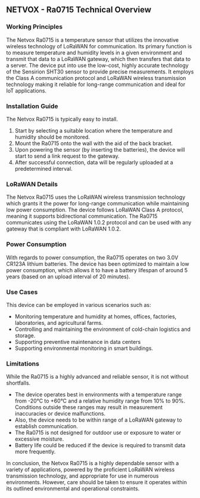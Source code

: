 ## NETVOX - Ra0715 Technical Overview 

### Working Principles
The Netvox Ra0715 is a temperature sensor that utilizes the innovative wireless technology of LoRaWAN for communication. Its primary function is to measure temperature and humidity levels in a given environment and transmit that data to a LoRaWAN gateway, which then transfers that data to a server. The device put into use the low-cost, highly accurate technology of the Sensirion SHT30 sensor to provide precise measurements. It employs the Class A communication protocol and LoRaWAN wireless transmission technology making it reliable for long-range communication and ideal for IoT applications.

### Installation Guide
The Netvox Ra0715 is typically easy to install. 
1. Start by selecting a suitable location where the temperature and humidity should be monitored. 
2. Mount the Ra0715 onto the wall with the aid of the back bracket. 
3. Upon powering the sensor (by inserting the batteries), the device will start to send a link request to the gateway. 
4. After successful connection, data will be regularly uploaded at a predetermined interval.

### LoRaWAN Details
The Netvox Ra0715 uses the LoRaWAN wireless transmission technology which grants it the power for long-range communication while maintaining low power consumption. The device follows LoRaWAN Class A protocol, meaning it supports bidirectional communication. The Ra0715 communicates using the LoRaWAN 1.0.2 protocol and can be used with any gateway that is compliant with LoRaWAN 1.0.2.

### Power Consumption
With regards to power consumption, the Ra0715 operates on two 3.0V CR123A lithium batteries. The device has been optimized to maintain a low power consumption, which allows it to have a battery lifespan of around 5 years (based on an upload interval of 20 minutes).

### Use Cases
This device can be employed in various scenarios such as:
- Monitoring temperature and humidity at homes, offices, factories, laboratories, and agricultural farms.
- Controlling and maintaining the environment of cold-chain logistics and storage.
- Supporting preventive maintenance in data centers
- Supporting environmental monitoring in smart buildings.

### Limitations
While the Ra0715 is a highly advanced and reliable sensor, it is not without shortfalls. 
- The device operates best in environments with a temperature range from -20°C to +60°C and a relative humidity range from 10% to 90%. Conditions outside these ranges may result in measurement inaccuracies or device malfunctions. 
- Also, the device needs to be within range of a LoRaWAN gateway to establish communication.
- The Ra0715 is not designed for outdoor use or exposure to water or excessive moisture.
- Battery life could be reduced if the device is required to transmit data more frequently.

In conclusion, the Netvox Ra0715 is a highly dependable sensor with a variety of applications, powered by the proficient LoRaWAN wireless transmission technology, and appropriate for use in numerous environments. However, care should be taken to ensure it operates within its outlined environmental and operational constraints.